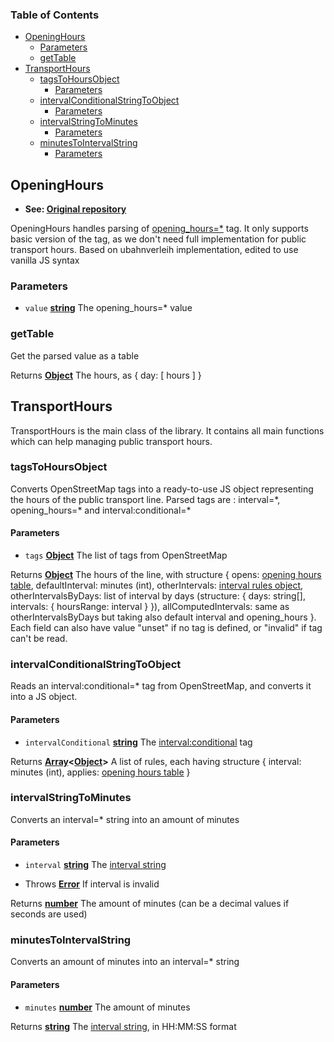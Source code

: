 <!-- Generated by documentation.js. Update this documentation by updating the source code. -->

### Table of Contents

-   [OpeningHours][1]
    -   [Parameters][2]
    -   [getTable][3]
-   [TransportHours][4]
    -   [tagsToHoursObject][5]
        -   [Parameters][6]
    -   [intervalConditionalStringToObject][7]
        -   [Parameters][8]
    -   [intervalStringToMinutes][9]
        -   [Parameters][10]
    -   [minutesToIntervalString][11]
        -   [Parameters][12]

## OpeningHours

-   **See: [Original repository][13]**

OpeningHours handles parsing of [opening_hours=\*][14] tag.
It only supports basic version of the tag, as we don't need full implementation for public transport hours.
Based on ubahnverleih implementation, edited to use vanilla JS syntax

### Parameters

-   `value` **[string][15]** The opening_hours=\* value

### getTable

Get the parsed value as a table

Returns **[Object][16]** The hours, as { day: [ hours ] }

## TransportHours

TransportHours is the main class of the library.
It contains all main functions which can help managing public transport hours.

### tagsToHoursObject

Converts OpenStreetMap tags into a ready-to-use JS object representing the hours of the public transport line.
Parsed tags are : interval=\*, opening_hours=\* and interval:conditional=\*

#### Parameters

-   `tags` **[Object][16]** The list of tags from OpenStreetMap

Returns **[Object][16]** The hours of the line, with structure { opens: [opening hours table][3], defaultInterval: minutes (int), otherIntervals: [interval rules object][7], otherIntervalsByDays: list of interval by days (structure: { days: string\[], intervals: { hoursRange: interval } }), allComputedIntervals: same as otherIntervalsByDays but taking also default interval and opening_hours }. Each field can also have value "unset" if no tag is defined, or "invalid" if tag can't be read.

### intervalConditionalStringToObject

Reads an interval:conditional=\* tag from OpenStreetMap, and converts it into a JS object.

#### Parameters

-   `intervalConditional` **[string][15]** The [interval:conditional][17] tag

Returns **[Array][18]&lt;[Object][16]>** A list of rules, each having structure { interval: minutes (int), applies: [opening hours table][3] }

### intervalStringToMinutes

Converts an interval=\* string into an amount of minutes

#### Parameters

-   `interval` **[string][15]** The [interval string][17]


-   Throws **[Error][19]** If interval is invalid

Returns **[number][20]** The amount of minutes (can be a decimal values if seconds are used)

### minutesToIntervalString

Converts an amount of minutes into an interval=\* string

#### Parameters

-   `minutes` **[number][20]** The amount of minutes

Returns **[string][15]** The [interval string][17], in HH:MM:SS format

[1]: #openinghours

[2]: #parameters

[3]: #gettable

[4]: #transporthours

[5]: #tagstohoursobject

[6]: #parameters-1

[7]: #intervalconditionalstringtoobject

[8]: #parameters-2

[9]: #intervalstringtominutes

[10]: #parameters-3

[11]: #minutestointervalstring

[12]: #parameters-4

[13]: https://github.com/ubahnverleih/simple-opening-hours

[14]: https://wiki.openstreetmap.org/wiki/Key:opening_hours

[15]: https://developer.mozilla.org/docs/Web/JavaScript/Reference/Global_Objects/String

[16]: https://developer.mozilla.org/docs/Web/JavaScript/Reference/Global_Objects/Object

[17]: https://wiki.openstreetmap.org/wiki/Key:interval

[18]: https://developer.mozilla.org/docs/Web/JavaScript/Reference/Global_Objects/Array

[19]: https://developer.mozilla.org/docs/Web/JavaScript/Reference/Global_Objects/Error

[20]: https://developer.mozilla.org/docs/Web/JavaScript/Reference/Global_Objects/Number
